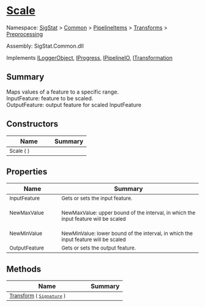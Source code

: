 # [Scale](./Scale.md)

Namespace: [SigStat]() > [Common](./../../../README.md) > [PipelineItems]() > [Transforms]() > [Preprocessing](./README.md)

Assembly: SigStat.Common.dll

Implements [ILoggerObject](./../../../ILoggerObject.md), [IProgress](./../../../Helpers/IProgress.md), [IPipelineIO](./../../../Pipeline/IPipelineIO.md), [ITransformation](./../../../ITransformation.md)

## Summary
Maps values of a feature to a specific range.  <br>InputFeature: feature to be scaled.<br>OutputFeature: output feature for scaled InputFeature

## Constructors

| Name | Summary | 
| --- | --- | 
| <sub>Scale (  )</sub><img width=50>| <sub></sub>| <br>


## Properties

| Name | Summary | 
| --- | --- | 
| <sub>InputFeature</sub><img width=50>| <sub>Gets or sets the input feature.</sub>| <br>
| <sub>NewMaxValue</sub><img width=50>| <sub><br>NewMaxValue: upper bound of the interval, in which the input feature will be scaled</sub>| <br>
| <sub>NewMinValue</sub><img width=50>| <sub><br>NewMinValue: lower bound of the interval, in which the input feature will be scaled</sub>| <br>
| <sub>OutputFeature</sub><img width=50>| <sub>Gets or sets the output feature.</sub>| <br>


## Methods

| Name | Summary | 
| --- | --- | 
| <sub>[Transform](./Methods/Scale-100663855.md) ( [`Signature`](./../../../Signature.md) )</sub><img width=50>| <sub></sub>| <br>


